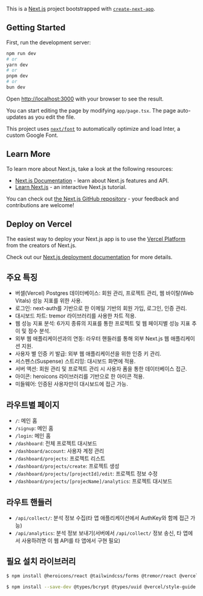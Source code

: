 This is a [Next.js](https://nextjs.org/) project bootstrapped with [`create-next-app`](https://github.com/vercel/next.js/tree/canary/packages/create-next-app).

## Getting Started

First, run the development server:

```bash
npm run dev
# or
yarn dev
# or
pnpm dev
# or
bun dev
```

Open [http://localhost:3000](http://localhost:3000) with your browser to see the result.

You can start editing the page by modifying `app/page.tsx`. The page auto-updates as you edit the file.

This project uses [`next/font`](https://nextjs.org/docs/basic-features/font-optimization) to automatically optimize and load Inter, a custom Google Font.

## Learn More

To learn more about Next.js, take a look at the following resources:

- [Next.js Documentation](https://nextjs.org/docs) - learn about Next.js features and API.
- [Learn Next.js](https://nextjs.org/learn) - an interactive Next.js tutorial.

You can check out [the Next.js GitHub repository](https://github.com/vercel/next.js/) - your feedback and contributions are welcome!

## Deploy on Vercel

The easiest way to deploy your Next.js app is to use the [Vercel Platform](https://vercel.com/new?utm_medium=default-template&filter=next.js&utm_source=create-next-app&utm_campaign=create-next-app-readme) from the creators of Next.js.

Check out our [Next.js deployment documentation](https://nextjs.org/docs/deployment) for more details.

## 주요 특징
- 버셀(Vercel) Postgres 데이터베이스: 회원 관리, 프로젝트 관리, 웹 바이탈(Web Vitals) 성능 지표를 위한 사용.
- 로그인: next-auth를 기반으로 한 이메일 기반의 회원 가입, 로그인, 인증 관리.
- 대시보드 차트: tremor 라이브러리를 사용한 차트 적용.
- 웹 성능 지표 분석: 6가지 종류의 지표를 통한 프로젝트 및 웹 페이지별 성능 지표 추이 및 점수 분석.
- 외부 웹 애플리케이션과의 연동: 라우터 핸들러를 통해 외부 Next.js 웹 애플리케이션 지원.
- 사용자 별 인증 키 발급: 외부 웹 애플리케이션을 위한 인증 키 관리.
- 서스펜스(Suspense) 스트리밍: 대시보드 화면에 적용.
- 서버 액션: 회원 관리 및 프로젝트 관리 시 사용자 폼을 통한 데이터베이스 접근.
- 아이콘: heroicons 라이브러리를 기반으로 한 아이콘 적용.
- 미들웨어: 인증된 사용자만이 대시보드에 접근 가능.

## 라우트별 페이지
- `/`: 메인 홈
- `/signup`: 메인 홈
- `/login`: 메인 홈
- `/dashboard`: 전체 프로젝트 대시보드
- `/dashboard/account`: 사용자 계정 관리
- `/dashboard/projects`: 프로젝트 리스트
- `/dashboard/projects/create`: 프로젝트 생성
- `/dashboard/projects/[projectId]/edit`: 프로젝트 정보 수정
- `/dashboard/projects/[projecName]/analytics`: 프로젝트 대시보드

## 라우트 핸들러
- `/api/collect/`: 분석 정보 수집(타 앱 애플리케이션에서 AuthKey와 함께 접근 가능)
- `/api/analytics`: 분석 정보 보내기(서버에서 `/api/collect/` 정보 송신, 타 앱에서 사용하려면 이 웹 API를 타 앱에서 구현 필요)

## 필요 설치 라이브러리
```bash
$ npm install @heroicons/react @tailwindcss/forms @tremor/react @vercel/postgres autoprefixer bcrypt clsx next-auth uuid zod

$ npm install --save-dev @types/bcrypt @types/uuid @vercel/style-guide dotenv eslint-config-prettier prettier prettier-plugin-tailwindcss
```
